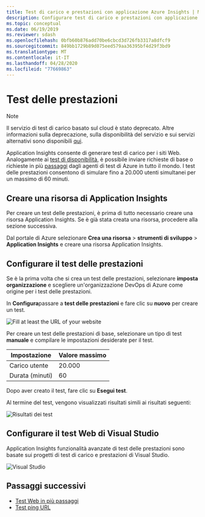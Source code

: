 ```yaml
---
title: Test di carico e prestazioni con applicazione Azure Insights | Microsoft Docs
description: Configurare test di carico e prestazioni con applicazione Azure Insights
ms.topic: conceptual
ms.date: 06/19/2019
ms.reviewer: sdash
ms.openlocfilehash: 0bfb60b876add70be6cbcd3d726fb3317a8dfcf9
ms.sourcegitcommit: 849bb1729b89d075eed579aa36395bf4d29f3bd9
ms.translationtype: MT
ms.contentlocale: it-IT
ms.lasthandoff: 04/28/2020
ms.locfileid: "77669863"
---
```

# <a name="performance-testing"></a>Test delle prestazioni

> [!NOTE]
> Il servizio di test di carico basato sul cloud è stato deprecato. Altre informazioni sulla deprecazione, sulla disponibilità del servizio e sui servizi alternativi sono disponibili [qui](https://docs.microsoft.com/azure/devops/test/load-test/overview?view=azure-devops).

Application Insights consente di generare test di carico per i siti Web. Analogamente ai [test di disponibilità](monitor-web-app-availability.md), è possibile inviare richieste di base o richieste in più [passaggi](availability-multistep.md) dagli agenti di test di Azure in tutto il mondo. I test delle prestazioni consentono di simulare fino a 20.000 utenti simultanei per un massimo di 60 minuti.

## <a name="create-an-application-insights-resource"></a>Creare una risorsa di Application Insights

Per creare un test delle prestazioni, è prima di tutto necessario creare una risorsa Application Insights. Se è già stata creata una risorsa, procedere alla sezione successiva.

Dal portale di Azure selezionare **Crea una risorsa** > **strumenti di sviluppo** > **Application Insights** e creare una risorsa Application Insights.

## <a name="configure-performance-testing"></a>Configurare il test delle prestazioni

Se è la prima volta che si crea un test delle prestazioni, selezionare **imposta organizzazione** e scegliere un'organizzazione DevOps di Azure come origine per i test delle prestazioni.

In **Configura**passare a **test delle prestazioni** e fare clic su **nuovo** per creare un test.

![Fill at least the URL of your website](./media/performance-testing/new-performance-test.png)

Per creare un test delle prestazioni di base, selezionare un tipo di test **manuale** e compilare le impostazioni desiderate per il test.

|Impostazione| Valore massimo
|----------|------------|
| Carico utente | 20.000 |
| Durata (minuti)  | 60 |  

Dopo aver creato il test, fare clic su **Esegui test**.

Al termine del test, vengono visualizzati risultati simili ai risultati seguenti:

![Risultati dei test](./media/performance-testing/test-results.png)

## <a name="configure-visual-studio-web-test"></a>Configurare il test Web di Visual Studio

Application Insights funzionalità avanzate di test delle prestazioni sono basate sui progetti di test di carico e prestazioni di Visual Studio.

![Visual Studio ](./media/performance-testing/visual-studio-test.png)

## <a name="next-steps"></a>Passaggi successivi

* [Test Web in più passaggi](availability-multistep.md)
* [Test ping URL](monitor-web-app-availability.md)
